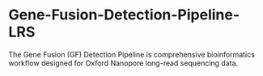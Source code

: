 # Gene-Fusion-Detection-Pipeline-LRS
The Gene Fusion (GF) Detection Pipeline is comprehensive bioinformatics workflow designed for Oxford Nanopore long-read sequencing data. 

